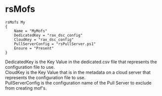 rsMofs
======
```Posh
rsMofs My
{
    Name = "MyMofs"
    DedicatedKey = "rax_dsc_config"
    CloudKey = "rax_dsc_config"
    PullServerConfig = "rsPullServer.ps1"
    Ensure = "Present"
}
```
DedicatedKey is the Key Value in the dedicated.csv file that represents the configuration file to use.<br>
CloudKey is the Key Value that is in the metadata on a cloud server that represents the configuration file to use.<br>
PullServerConfig is the configuration name of the Pull Server to exclude from creating mof's.<br>
